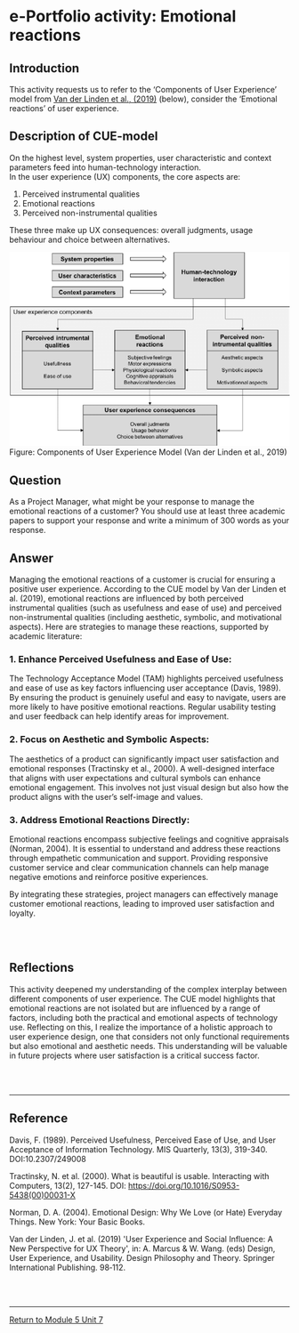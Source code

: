 # e-Portfolio activity: Emotional reactions

## Introduction
This activity requests us to refer to the ‘Components of User Experience’ model from [Van der Linden et al., (2019)](SEPM_Unit07_Reading.pdf) (below), consider the ‘Emotional reactions’ of user experience.

## Description of CUE-model
On the highest level, system properties, user characteristic and context parameters feed into human-technology interaction. <br>
In the user experience (UX) components, the core aspects are: 
1. Perceived instrumental qualities
2. Emotional reactions
2. Perceived non-instrumental qualities <br>

These three make up UX consequences: overall judgments, usage behaviour and choice between alternatives.

<img src="SEPM_Unit07_Figure.jpg" alt="User experience" width="600"/>
Figure: Components of User Experience Model (Van der Linden et al., 2019)

## Question
As a Project Manager, what might be your response to manage the emotional reactions of a customer? 
You should use at least three academic papers to support your response and write a minimum of 300 words as your response.

## Answer
Managing the emotional reactions of a customer is crucial for ensuring a positive user experience. According to the CUE model by Van der Linden et al. (2019), emotional reactions are influenced by both perceived instrumental qualities (such as usefulness and ease of use) and perceived non-instrumental qualities (including aesthetic, symbolic, and motivational aspects). Here are strategies to manage these reactions, supported by academic literature:

### 1. Enhance Perceived Usefulness and Ease of Use:<br>
The Technology Acceptance Model (TAM) highlights perceived usefulness and ease of use as key factors influencing user acceptance (Davis, 1989). By ensuring the product is genuinely useful and easy to navigate, users are more likely to have positive emotional reactions. Regular usability testing and user feedback can help identify areas for improvement.

### 2. Focus on Aesthetic and Symbolic Aspects:<br>
The aesthetics of a product can significantly impact user satisfaction and emotional responses (Tractinsky et al., 2000). A well-designed interface that aligns with user expectations and cultural symbols can enhance emotional engagement. This involves not just visual design but also how the product aligns with the user’s self-image and values.

### 3. Address Emotional Reactions Directly:<br>
Emotional reactions encompass subjective feelings and cognitive appraisals (Norman, 2004). It is essential to understand and address these reactions through empathetic communication and support. Providing responsive customer service and clear communication channels can help manage negative emotions and reinforce positive experiences.

By integrating these strategies, project managers can effectively manage customer emotional reactions, leading to improved user satisfaction and loyalty.

<br><br>

## Reflections
This activity deepened my understanding of the complex interplay between different components of user experience. The CUE model highlights that emotional reactions are not isolated but are influenced by a range of factors, including both the practical and emotional aspects of technology use. Reflecting on this, I realize the importance of a holistic approach to user experience design, one that considers not only functional requirements but also emotional and aesthetic needs. This understanding will be valuable in future projects where user satisfaction is a critical success factor.

<br><br>

---

## Reference

Davis, F. (1989). Perceived Usefulness, Perceived Ease of Use, and User Acceptance of Information Technology. MIS Quarterly, 13(3), 319-340. DOI:10.2307/249008

Tractinsky, N. et al. (2000). What is beautiful is usable. Interacting with Computers, 13(2), 127-145. DOI: https://doi.org/10.1016/S0953-5438(00)00031-X

Norman, D. A. (2004). Emotional Design: Why We Love (or Hate) Everyday Things. New York: Your Basic Books.

Van der Linden, J. et al. (2019) 'User Experience and Social Influence: A New Perspective for UX Theory', in: A. Marcus & W. Wang. (eds) Design, User Experience, and Usability. Design Philosophy and Theory. Springer International Publishing. 98‑112. 

<br><br>

---

[Return to Module 5 Unit 7](SEPM_Unit07.md)
